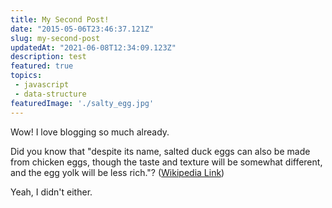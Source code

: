 ```yaml
---
title: My Second Post!
date: "2015-05-06T23:46:37.121Z"
slug: my-second-post
updatedAt: "2021-06-08T12:34:09.123Z"
description: test
featured: true
topics:
 - javascript
 - data-structure
featuredImage: './salty_egg.jpg'
---
```


Wow! I love blogging so much already.

Did you know that "despite its name, salted duck eggs can also be made from
chicken eggs, though the taste and texture will be somewhat different, and the
egg yolk will be less rich."?
([Wikipedia Link](http://en.wikipedia.org/wiki/Salted_duck_egg))

Yeah, I didn't either.
